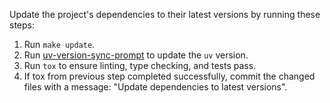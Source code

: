 Update the project's dependencies to their latest versions by running these steps:

1. Run `make update`.
2. Run [uv-version-sync-prompt](uv-version-sync.prompt.md) to update the `uv` version.
3. Run `tox` to ensure linting, type checking, and tests pass.
4. If tox from previous step completed successfully, commit the changed files with a message: "Update dependencies to latest versions".
